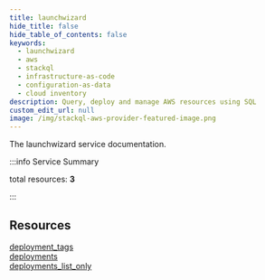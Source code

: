 ```yaml
---
title: launchwizard
hide_title: false
hide_table_of_contents: false
keywords:
  - launchwizard
  - aws
  - stackql
  - infrastructure-as-code
  - configuration-as-data
  - cloud inventory
description: Query, deploy and manage AWS resources using SQL
custom_edit_url: null
image: /img/stackql-aws-provider-featured-image.png
---
```


The launchwizard service documentation.

:::info Service Summary

<div class="row">
<div class="providerDocColumn">
<span>total resources:&nbsp;<b>3</b></span><br />
</div>
</div>

:::

## Resources
<div class="row">
<div class="providerDocColumn">
<a href="/services/launchwizard/deployment_tags/">deployment_tags</a><br />
<a href="/services/launchwizard/deployments/">deployments</a>
</div>
<div class="providerDocColumn">
<a href="/services/launchwizard/deployments_list_only/">deployments_list_only</a>
</div>
</div>